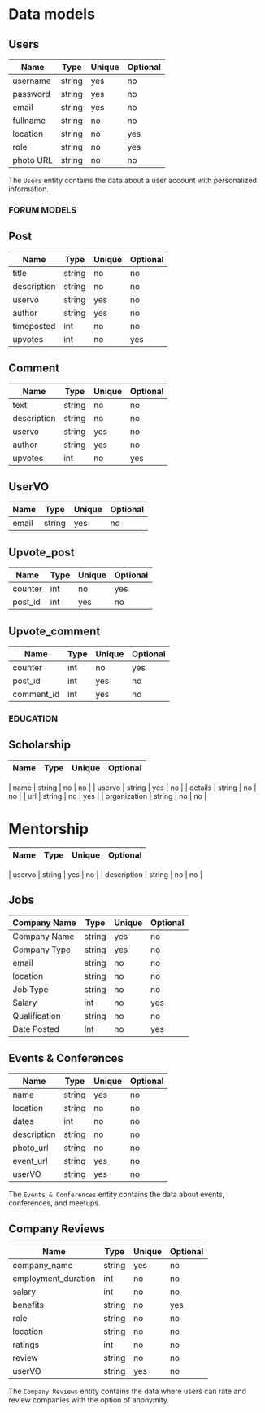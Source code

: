 # Data models

## Users

| Name      | Type   | Unique | Optional |
| --------- | ------ | ------ | -------- |
| username  | string | yes    | no       |
| password  | string | yes    | no       |
| email     | string | yes    | no       |
| fullname  | string | no     | no       |
| location  | string | no     | yes      |
| role      | string | no     | yes      |
| photo URL | string | no     | no       |

The `Users` entity contains the data about a user account
with personalized information.

### FORUM MODELS

## Post

| Name        | Type   | Unique | Optional |
| ----------- | ------ | ------ | -------- |
| title       | string | no     | no       |
| description | string | no     | no       |
| uservo      | string | yes    | no       |
| author      | string | yes    | no       |
| timeposted  | int    | no     | no       |
| upvotes     | int    | no     | yes      |

## Comment

| Name        | Type   | Unique | Optional |
| ----------- | ------ | ------ | -------- |
| text        | string | no     | no       |
| description | string | no     | no       |
| uservo      | string | yes    | no       |
| author      | string | yes    | no       |
| upvotes     | int    | no     | yes      |

## UserVO

| Name  | Type   | Unique | Optional |
| ----- | ------ | ------ | -------- |
| email | string | yes    | no       |

## Upvote_post

| Name    | Type | Unique | Optional |
| ------- | ---- | ------ | -------- |
| counter | int  | no     | yes      |
| post_id | int  | yes    | no       |

## Upvote_comment

| Name       | Type | Unique | Optional |
| ---------- | ---- | ------ | -------- |
| counter    | int  | no     | yes      |
| post_id    | int  | yes    | no       |
| comment_id | int  | yes    | no       |

### EDUCATION

## Scholarship

| Name | Type | Unique | Optional |
| ---- | ---- | ------ | -------- |

| name | string | no | no |
| uservo | string | yes | no |
| details | string | no | no |
| url | string | no | yes |
| organization | string | no | no |

# Mentorship

| Name | Type | Unique | Optional |
| ---- | ---- | ------ | -------- |

| uservo | string | yes | no |
| description | string | no | no |

## Jobs

| Company Name  | Type   | Unique | Optional |
| ------------- | ------ | ------ | -------- |
| Company Name  | string | yes    | no       |
| Company Type  | string | yes    | no       |
| email         | string | no     | no       |
| location      | string | no     | no       |
| Job Type      | string | no     | no       |
| Salary        | int    | no     | yes      |
| Qualification | string | no     | no       |
| Date Posted   | Int    | no     | yes      |

## Events & Conferences

| Name        | Type   | Unique | Optional |
| ----------- | ------ | ------ | -------- |
| name        | string | yes    | no       |
| location    | string | no     | no       |
| dates       | int    | no     | no       |
| description | string | no     | no       |
| photo_url   | string | no     | no       |
| event_url   | string | yes    | no       |
| userVO      | string | yes    | no       |

The `Events & Conferences` entity contains the data about events, conferences, and meetups.

## Company Reviews

| Name                | Type   | Unique | Optional |
| ------------------- | ------ | ------ | -------- |
| company_name        | string | yes    | no       |
| employment_duration | int    | no     | no       |
| salary              | int    | no     | no       |
| benefits            | string | no     | yes      |
| role                | string | no     | no       |
| location            | string | no     | no       |
| ratings             | int    | no     | no       |
| review              | string | no     | no       |
| userVO              | string | yes    | no       |

The `Company Reviews` entity contains the data where users can rate and review companies with the option of anonymity.
